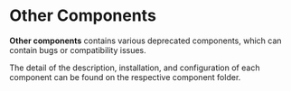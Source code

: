 # Other Components

**Other components** contains various deprecated components, which can contain bugs or compatibility issues.

The detail of the description, installation, and configuration of each component can be found on the respective component folder.
